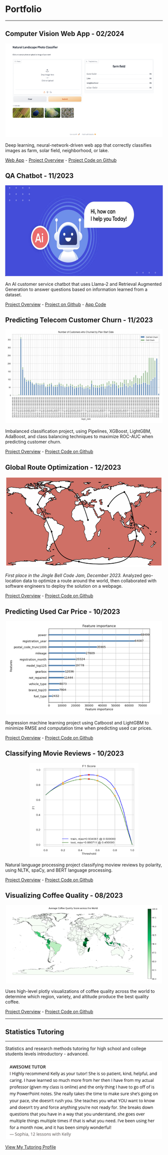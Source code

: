 # Portfolio
---

## Computer Vision Web App - 02/2024

<p align="center">
  <img src="/images/landscape-classifier/web-app-screenshot.png?raw=true" 
  width="650"
  height="300"
  alt="Image of a Natural Landscape Classifier Web App">
</p>
 
 Deep learning, neural-network-driven web app that correctly classifies images as farm, solar field, neighborhood, or lake.  

<a href='https://kellyshreeve-landscape-image-classifier.hf.space/' target='_blank'>Web App</a>  - <a href='https://kellyshreeve.github.io/pages/natural-landscape-classifier' target='_blank'>Project Overview</a> - <a href='https://github.com/kellyshreeve/natural-landscape-image-classifier/blob/main/final-model/Natural-Landscape-Image-Classifier.ipynb' target='_blank'>Project Code on Github</a>

## QA Chatbot - 11/2023

<p align="center">
  <img src="/images/qa-chatbot/chatbot-image.png?raw=true" 
  width="600"
  height="290"
  alt="Image of a futuristic chat robot">
</p>

An AI customer service chatbot that uses Llama-2 and Retrieval Augmented Generation to answer questions based on information learned from a dataset.

[Project Overview](https://kellyshreeve.github.io/pages/qa-chatbot) - <a href='https://github.com/kellyshreeve/QA-Chatbot' target='_blank'>Project on Github</a> - <a href='https://github.com/kellyshreeve/QA-Chatbot/blob/main/final_chainlit_app.py' target='_blank'>App Code</a>

## Predicting Telecom Customer Churn - 11/2023

<p align="center">
  <img src="/images/customer-churn/churn_over_time.png?raw=true" 
  width="600"
  height="300"
  alt="Customer churn over time">
</p>

Imbalanced classification project, using Pipelines, XGBoost, LightGBM, AdaBoost, and class balancing techniques to maximize ROC-AUC when predicting customer churn.

[Project Overview](https://kellyshreeve.github.io/pages/predicting-telecom-churn) - <a href='https://github.com/kellyshreeve/predicting-telecom-customer-churn' target='_blank'>Project Code on Github</a>

## Global Route Optimization - 12/2023

<p align="center">
  <img src="/images/route-optimization/optimized-route.png?raw=true" 
  width="600"
  height="290"
  alt="Map using geo-location data to display an optimized route around the world">
</p>

*First place in the Jingle Bell Code Jam, December 2023.* Analyzed geo-location data to optimize a route around the world, then collaborated with software engineers to deploy the solution on a webpage. 

[Project Overview](https://kellyshreeve.github.io/pages/global-route-optimization) - <a href='https://github.com/skovakina/jingle-bells-jam/blob/main/notebooks/merry_mailers_route_optimizer.ipynb' target='_blank'>Project Code on Github</a>

## Predicting Used Car Price - 10/2023

<p align="center">
  <img src="/images/important_features.png?raw=true" 
  width="500"
  height="300"
  alt="Important features LightGBM GBDT">
</p>

Regression machine learning project using Catboost and LightGBM to minimize RMSE and computation time when predicting used car prices.  

[Project Overview](https://kellyshreeve.github.io/pages/predicting-used-car-price) - <a href='https://github.com/kellyshreeve/predicting-used-car-price' target='_blank'>Project Code on Github</a>

## Classifying Movie Reviews - 10/2023

<p align="center">
  <img src="/images/nlp_f1.png?raw=true" 
  width="350"
  height="300"
  alt="F1 curve for nlp logistic regression">
</p>

Natural language processing project classifying moview reviews by polarity, using NLTK, spaCy, and BERT language processing.

[Project Overview](https://kellyshreeve.github.io/pages/classifying-reviews-nlp) - <a href='https://github.com/kellyshreeve/categorizing-customer-reviews' target='_blank'>Project Code on Github</a>

<!---
## Predicting Insurance Benefits

<p align="center">
  <img src="/images/pairplot.png?raw=true" 
  width="400"
  height="300"
  alt="Line graph of gold recovery across stages">
</p>

Imbalanced, binary and multi-class classification project using Pipelines, GridSearchCV, and imblearn to maximize F1 score when predicting the insurance benefits customers are likely to receive.  

[View Project](https://kellyshreeve.github.io/pages/predicting-insurance-benefits)  
[View Code on Github](https://github.com/kellyshreeve/predicting-insurance-benefits)
-->

## Visualizing Coffee Quality - 08/2023

<p align="center">
  <img src="/images/choropleth.png?raw=true" 
  width="500"
  height="250"
  alt="Bar graph of average quality across coffee varieties">
</p>

Uses high-level plotly visualizations of coffee quality across the world to determine which region, variety, and altitude produce the best quality coffee.  

[Project Overview](https://kellyshreeve.github.io/pages/visualizing-coffee-quality) - <a href='https://github.com/kellyshreeve/Visualizing_Coffee_Quality' target='_blank'>Project Code on Github</a>

---

## Statistics Tutoring

---

Statistics and research methods tutoring for high school and college students levels introductory - advanced.

<p align="center">
  <img src="/images/review.png?raw=true" 
  width="500"
  height="250"
  alt="Statistic student's review">
</p>

[View My Tutoring Profile](https://is.gd/yFdya2)


